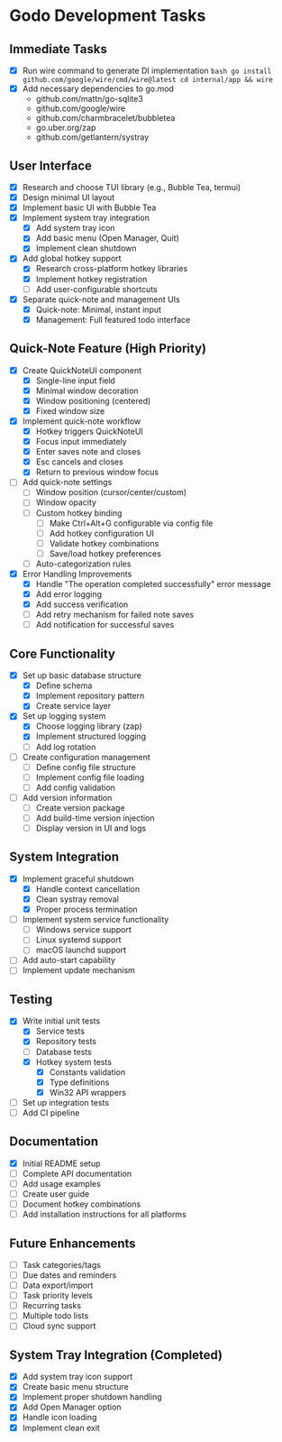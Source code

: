 # Godo Development Tasks

## Immediate Tasks
- [x] Run wire command to generate DI implementation  ```bash
  go install github.com/google/wire/cmd/wire@latest
  cd internal/app && wire  ```
- [x] Add necessary dependencies to go.mod
  - github.com/mattn/go-sqlite3
  - github.com/google/wire
  - github.com/charmbracelet/bubbletea
  - go.uber.org/zap
  - github.com/getlantern/systray

## User Interface
- [x] Research and choose TUI library (e.g., Bubble Tea, termui)
- [x] Design minimal UI layout
- [x] Implement basic UI with Bubble Tea
- [x] Implement system tray integration
  - [x] Add system tray icon
  - [x] Add basic menu (Open Manager, Quit)
  - [x] Implement clean shutdown
- [x] Add global hotkey support
  - [x] Research cross-platform hotkey libraries
  - [x] Implement hotkey registration
  - [ ] Add user-configurable shortcuts
- [x] Separate quick-note and management UIs
  - [x] Quick-note: Minimal, instant input
  - [x] Management: Full featured todo interface

## Quick-Note Feature (High Priority)
- [x] Create QuickNoteUI component
  - [x] Single-line input field
  - [x] Minimal window decoration
  - [x] Window positioning (centered)
  - [x] Fixed window size
- [x] Implement quick-note workflow
  - [x] Hotkey triggers QuickNoteUI
  - [x] Focus input immediately
  - [x] Enter saves note and closes
  - [x] Esc cancels and closes
  - [x] Return to previous window focus
- [ ] Add quick-note settings
  - [ ] Window position (cursor/center/custom)
  - [ ] Window opacity
  - [ ] Custom hotkey binding
    - [ ] Make Ctrl+Alt+G configurable via config file
    - [ ] Add hotkey configuration UI
    - [ ] Validate hotkey combinations
    - [ ] Save/load hotkey preferences
  - [ ] Auto-categorization rules
- [x] Error Handling Improvements
  - [x] Handle "The operation completed successfully" error message
  - [x] Add error logging
  - [x] Add success verification
  - [ ] Add retry mechanism for failed note saves
  - [ ] Add notification for successful saves

## Core Functionality
- [x] Set up basic database structure
  - [x] Define schema
  - [x] Implement repository pattern
  - [x] Create service layer
- [x] Set up logging system
  - [x] Choose logging library (zap)
  - [x] Implement structured logging
  - [ ] Add log rotation
- [ ] Create configuration management
  - [ ] Define config file structure
  - [ ] Implement config file loading
  - [ ] Add config validation
- [ ] Add version information
  - [ ] Create version package
  - [ ] Add build-time version injection
  - [ ] Display version in UI and logs

## System Integration
- [x] Implement graceful shutdown
  - [x] Handle context cancellation
  - [x] Clean systray removal
  - [x] Proper process termination
- [ ] Implement system service functionality
  - [ ] Windows service support
  - [ ] Linux systemd support
  - [ ] macOS launchd support
- [ ] Add auto-start capability
- [ ] Implement update mechanism

## Testing
- [x] Write initial unit tests
  - [x] Service tests
  - [x] Repository tests
  - [ ] Database tests
  - [x] Hotkey system tests
    - [x] Constants validation
    - [x] Type definitions
    - [x] Win32 API wrappers
- [ ] Set up integration tests
- [ ] Add CI pipeline

## Documentation
- [x] Initial README setup
- [ ] Complete API documentation
- [ ] Add usage examples
- [ ] Create user guide
- [ ] Document hotkey combinations
- [ ] Add installation instructions for all platforms

## Future Enhancements
- [ ] Task categories/tags
- [ ] Due dates and reminders
- [ ] Data export/import
- [ ] Task priority levels
- [ ] Recurring tasks
- [ ] Multiple todo lists
- [ ] Cloud sync support

## System Tray Integration (Completed)
- [x] Add system tray icon support
- [x] Create basic menu structure
- [x] Implement proper shutdown handling
- [x] Add Open Manager option
- [x] Handle icon loading
- [x] Implement clean exit
